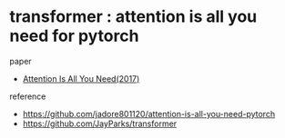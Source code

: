 # transformer : attention is all you need for pytorch

paper
- [Attention Is All You Need(2017)](https://arxiv.org/abs/1706.03762)

reference
- https://github.com/jadore801120/attention-is-all-you-need-pytorch
- https://github.com/JayParks/transformer